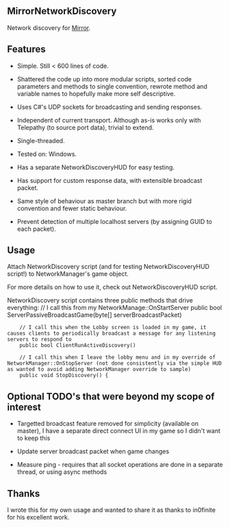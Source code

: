
## MirrorNetworkDiscovery

Network discovery for [Mirror](https://github.com/vis2k/Mirror).

## Features

- Simple. Still < 600 lines of code.

- Shattered the code up into more modular scripts, sorted code parameters and methods to single convention, rewrote method and variable names to hopefully make more self descriptive.

- Uses C#'s UDP sockets for broadcasting and sending responses.

- Independent of current transport. Although as-is works only with Telepathy (to source port data), trivial to extend.

- Single-threaded.

- Tested on: Windows.

- Has a separate NetworkDiscoveryHUD for easy testing.

- Has support for custom response data, with extensible broadcast packet.

- Same style of behaviour as master branch but with more rigid convention and fewer static behaviour.

- Prevent detection of multiple localhost servers (by assigning GUID to each packet).

## Usage

Attach NetworkDiscovery script (and for testing NetworkDiscoveryHUD script!) to NetworkManager's game object.

For more details on how to use it, check out NetworkDiscoveryHUD script.

NetworkDiscovery script contains three public methods that drive everything:
        // I call this from my NetworkManage::OnStartServer
        public bool ServerPassiveBroadcastGame(byte[] serverBroadcastPacket)
		
		// I call this when the Lobby screen is loaded in my game, it causes clients to periodically broadcast a message for any listening servers to respond to
        public bool ClientRunActiveDiscovery()
		
		// I call this when I leave the lobby menu and in my override of NetworkManager::OnStopServer (not done consistently via the simple HUD as wanted to avoid adding NetworkManager override to sample)
        public void StopDiscovery() {

## Optional TODO's that were beyond my scope of interest

- Targetted broadcast feature removed for simplicity (available on master), I have a separate direct connect UI in my game so I didn't want to keep this

- Update server broadcast packet when game changes

- Measure ping - requires that all socket operations are done in a separate thread, or using async methods

## Thanks

I wrote this for my own usage and wanted to share it as thanks to in0finite for his excellent work.